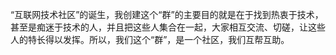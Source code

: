 “互联网技术社区”的诞生，我创建这个“群”的主要目的就是在于找到热衷于技术，甚至是痴迷于技术的人，并且把这些人集合在一起，大家相互交流、切磋，让这些人的特长得以发挥。所以，我们这个“群”，是一个社区，我们互帮互助。